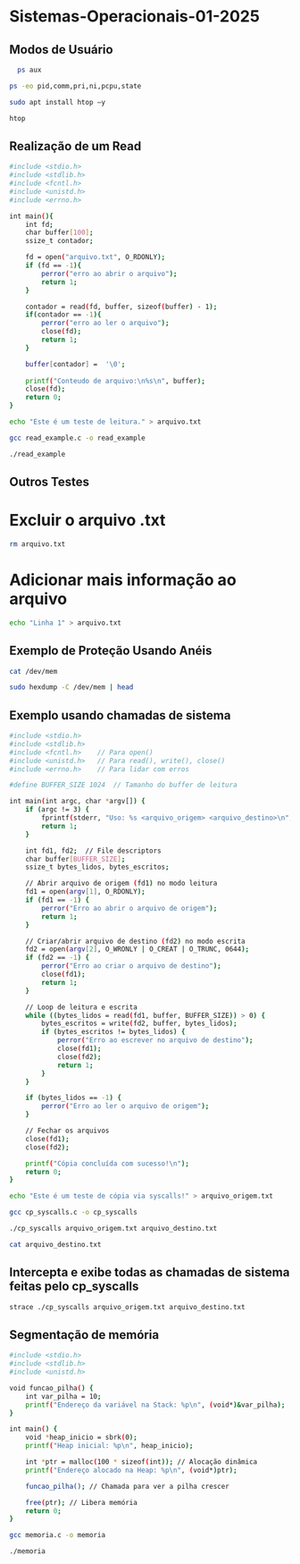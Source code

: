 # Sistemas-Operacionais-01-2025

## Modos de Usuário 

```bash  
  ps aux
```

```bash 
ps -eo pid,comm,pri,ni,pcpu,state
```


```bash 
sudo apt install htop –y
```

```bash 
htop
```

## Realização de um Read

```bash 
#include <stdio.h>
#include <stdlib.h>
#include <fcntl.h>
#include <unistd.h>
#include <errno.h>

int main(){
	int fd;
	char buffer[100];
	ssize_t contador;

	fd = open("arquivo.txt", O_RDONLY);
	if (fd == -1){
		perror("erro ao abrir o arquivo");
		return 1;
	}

	contador = read(fd, buffer, sizeof(buffer) - 1);
	if(contador == -1){
		perror("erro ao ler o arquivo");
		close(fd);
		return 1;
	}

	buffer[contador] =  '\0';
	
	printf("Conteudo de arquivo:\n%s\n", buffer);
	close(fd);
	return 0;
}
```

```bash 
echo "Este é um teste de leitura." > arquivo.txt
```

```bash 
gcc read_example.c -o read_example 
```

```bash 
./read_example
```

## Outros Testes
# Excluir o arquivo .txt

```bash
rm arquivo.txt
```

# Adicionar mais informação ao arquivo
```bash 
echo "Linha 1" > arquivo.txt
```

## Exemplo de Proteção Usando Anéis
```bash
cat /dev/mem
```

```bash
sudo hexdump -C /dev/mem | head
```

## Exemplo usando chamadas de sistema
```bash
#include <stdio.h>
#include <stdlib.h>
#include <fcntl.h>    // Para open()
#include <unistd.h>   // Para read(), write(), close()
#include <errno.h>    // Para lidar com erros

#define BUFFER_SIZE 1024  // Tamanho do buffer de leitura

int main(int argc, char *argv[]) {
    if (argc != 3) {
        fprintf(stderr, "Uso: %s <arquivo_origem> <arquivo_destino>\n", argv[0]);
        return 1;
    }

    int fd1, fd2;  // File descriptors
    char buffer[BUFFER_SIZE];
    ssize_t bytes_lidos, bytes_escritos;

    // Abrir arquivo de origem (fd1) no modo leitura
    fd1 = open(argv[1], O_RDONLY);
    if (fd1 == -1) {
        perror("Erro ao abrir o arquivo de origem");
        return 1;
    }

    // Criar/abrir arquivo de destino (fd2) no modo escrita
    fd2 = open(argv[2], O_WRONLY | O_CREAT | O_TRUNC, 0644);
    if (fd2 == -1) {
        perror("Erro ao criar o arquivo de destino");
        close(fd1);
        return 1;
    }

    // Loop de leitura e escrita
    while ((bytes_lidos = read(fd1, buffer, BUFFER_SIZE)) > 0) {
        bytes_escritos = write(fd2, buffer, bytes_lidos);
        if (bytes_escritos != bytes_lidos) {
            perror("Erro ao escrever no arquivo de destino");
            close(fd1);
            close(fd2);
            return 1;
        }
    }

    if (bytes_lidos == -1) {
        perror("Erro ao ler o arquivo de origem");
    }

    // Fechar os arquivos
    close(fd1);
    close(fd2);

    printf("Cópia concluída com sucesso!\n");
    return 0;
}
```

```bash
echo "Este é um teste de cópia via syscalls!" > arquivo_origem.txt
```

```bash
gcc cp_syscalls.c -o cp_syscalls
```

```bash
./cp_syscalls arquivo_origem.txt arquivo_destino.txt
```

```bash
cat arquivo_destino.txt
```

## Intercepta e exibe todas as chamadas de sistema feitas pelo cp_syscalls
```bash
strace ./cp_syscalls arquivo_origem.txt arquivo_destino.txt
```

## Segmentação de memória

```bash
#include <stdio.h>
#include <stdlib.h>
#include <unistd.h>

void funcao_pilha() {
    int var_pilha = 10;
    printf("Endereço da variável na Stack: %p\n", (void*)&var_pilha);
}

int main() {
    void *heap_inicio = sbrk(0);
    printf("Heap inicial: %p\n", heap_inicio);

    int *ptr = malloc(100 * sizeof(int)); // Alocação dinâmica
    printf("Endereço alocado na Heap: %p\n", (void*)ptr);

    funcao_pilha(); // Chamada para ver a pilha crescer

    free(ptr); // Libera memória
    return 0;
}

```

```bash
gcc memoria.c -o memoria
```

```bash
./memoria
```


